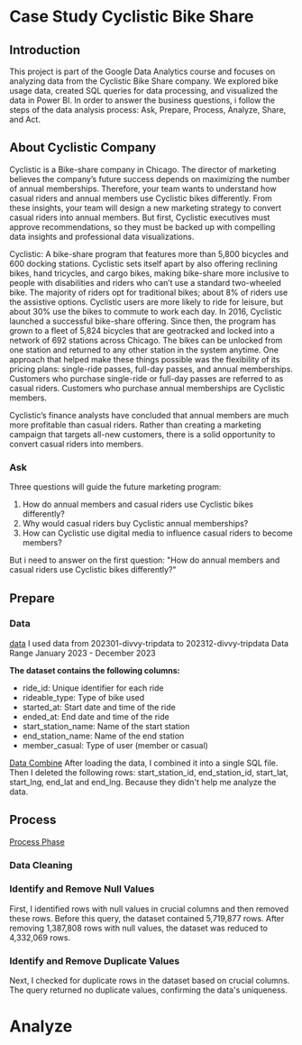 # Case Study Cyclistic Bike Share


## Introduction
This project is part of the Google Data Analytics course and focuses on analyzing data from the Cyclistic Bike Share company. We explored bike usage data, created SQL queries for data processing, and visualized the data in Power BI. In order to answer the business questions, i follow the steps of the data analysis process: Ask, Prepare, Process, Analyze, Share, and Act.

## About Cyclistic Company
Cyclistic is a Bike-share company in Chicago. The director of marketing believes the company’s future success depends on maximizing the number of annual memberships. Therefore, your team wants to understand how casual riders and annual members use Cyclistic bikes differently. From these insights, your team will design a new marketing strategy to convert casual riders into annual members. But first, Cyclistic executives must approve recommendations, so they must be backed up with compelling data insights and professional data visualizations.

Cyclistic: A bike-share program that features more than 5,800 bicycles and 600 docking stations. Cyclistic sets itself apart by also offering reclining bikes, hand tricycles, and cargo bikes, making bike-share more inclusive to people with disabilities and riders who can’t use a standard two-wheeled bike. The majority of riders opt for traditional bikes; about 8% of riders use the assistive options. Cyclistic users are more likely to ride for leisure, but about 30% use the bikes to commute to work each day.
In 2016, Cyclistic launched a successful bike-share offering. Since then, the program has grown to a fleet of 5,824 bicycles that are geotracked and locked into a network of 692 stations across Chicago. The bikes can be unlocked from one station and returned to any other station in the system anytime.
One approach that helped make these things possible was the flexibility of its pricing plans: single-ride passes, full-day passes, and annual memberships.
Customers who purchase single-ride or full-day passes are referred to as casual riders.
Customers who purchase annual memberships are Cyclistic members.

Cyclistic’s finance analysts have concluded that annual members are much more profitable than casual riders. Rather than creating a marketing campaign that targets all-new customers, there is a solid opportunity to convert casual riders into members.

### Ask
Three questions will guide the future marketing program:
1. How do annual members and casual riders use Cyclistic bikes differently?
2. Why would casual riders buy Cyclistic annual memberships?
3. How can Cyclistic use digital media to influence casual riders to become members?

But i need to answer on the first question:
"How do annual members and casual riders use Cyclistic bikes differently?"

## Prepare
### Data
[data](https://divvy-tripdata.s3.amazonaws.com/index.html) I used data from 202301-divvy-tripdata to 202312-divvy-tripdata
Data Range January 2023 - December 2023

**The dataset contains the following columns:** <br>
- ride_id: Unique identifier for each ride
- rideable_type: Type of bike used
- started_at: Start date and time of the ride
- ended_at: End date and time of the ride
- start_station_name: Name of the start station
- end_station_name: Name of the end station
- member_casual: Type of user (member or casual)


[Data Combine](https://github.com/makc438/pet_project/blob/main/Combine_Data)
After loading the data, I combined it into a single SQL file.
Then I deleted the following rows:
start_station_id, end_station_id, start_lat, start_lng, end_lat and end_lng.
Because they didn't help me analyze the data.

## Process
[Process Phase](https://github.com/makc438/pet_project/blob/main/Process%20Phase)
### Data Cleaning
### Identify and Remove Null Values
First, I identified rows with null values in crucial columns and then removed these rows.
Before this query, the dataset contained 5,719,877 rows. After removing 1,387,808 rows with null values, the dataset was reduced to 4,332,069 rows.

### Identify and Remove Duplicate Values
Next, I checked for duplicate rows in the dataset based on crucial columns. The query returned no duplicate values, confirming the data's uniqueness.

# Analyze
